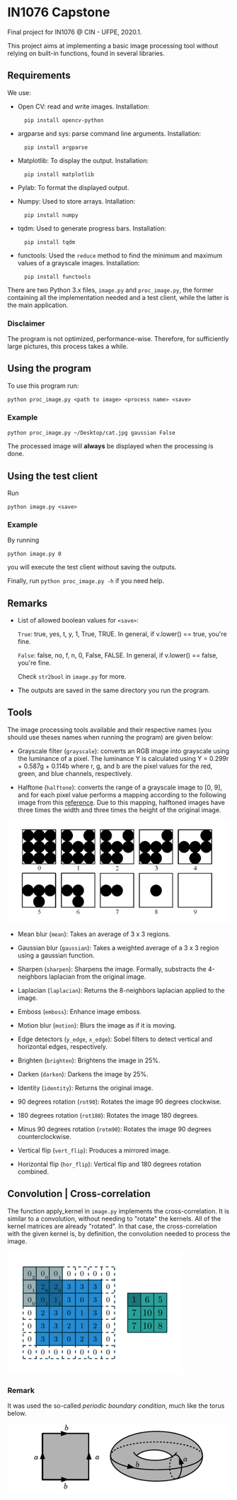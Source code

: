 # IN1076 Capstone

Final project for IN1076 @ CIN - UFPE, 2020.1.

This project aims at implementing a basic image processing tool without relying on built-in functions, found in several libraries.

## Requirements

We use:

- Open CV: read and write images. Installation:

        pip install opencv-python

- argparse and sys: parse command line arguments. Installation:

        pip install argparse

- Matplotlib: To display the output. Installation:

        pip install matplotlib

- Pylab: To format the displayed output.

- Numpy: Used to store arrays. Intallation:

        pip install numpy

- tqdm: Used to generate progress bars. Installation:

        pip install tqdm

- functools: Used the `reduce` method to find the minimum and maximum values of a grayscale images. Installation:

        pip install functools

There are two Python 3.x files, `image.py` and `proc_image.py`,  the former containing all the implementation needed and a test client, while the latter is the main application.

### Disclaimer

The program is not optimized, performance-wise. Therefore, for sufficiently large pictures, this process takes a while.

## Using the program

To use this program run:

    python proc_image.py <path to image> <process name> <save>

### Example

    python proc_image.py ~/Desktop/cat.jpg gaussian False

The processed image will **always** be displayed when the processing is done.

## Using the test client

Run

    python image.py <save>

### Example

By running

    python image.py 0

you will execute the test client without saving the outputs.

Finally, run `python proc_image.py -h` if you need help.

## Remarks

- List of allowed boolean values for `<save>`:

  `True`: true, yes, t, y, 1, True, TRUE. In general, if v.lower() == true, you're fine.

  `False`: false, no, f, n, 0, False, FALSE. In general, if v.lower() == false, you're fine.

   Check `str2bool` in `image.py` for more.

- The outputs are saved in the same directory you run the program.

## Tools

The image processing tools available and their respective names (you should use theses names when running the program) are given below:

- Grayscale filter (`grayscale`): converts an RGB image into grayscale using the luminance of a pixel. The luminance Y is calculated using Y = 0.299r + 0.587g + 0.114b where r, g, and b are the pixel values for the red, green, and blue channels, respectively.

- Halftone (`halftone`): converts the range of a grayscale image to [0, 9], and for each pixel value performs a mapping according to the following image from this [reference](http://www.imageprocessingplace.com/DIP-3E/dip3e_student_projects.htm#02-01). Due to this mapping, halftoned images have three times the width and three times the height of the original image.

![Halftone map](halftone_map.png)

- Mean blur (`mean`): Takes an average of 3 x 3 regions.

- Gaussian blur (`gaussian`): Takes a weighted average of a 3 x 3 region using a gaussian function.

- Sharpen (`sharpen`): Sharpens the image. Formally, substracts the 4-neighbors laplacian from the original image.

- Laplacian (`laplacian`): Returns the 8-neighbors laplacian applied to the image.

- Emboss (`emboss`): Enhance image emboss.

- Motion blur (`motion`): Blurs the image as if it is moving.

- Edge detectors (`y_edge`, `x_edge`): Sobel filters to detect vertical and horizontal edges, respectively.

- Brighten (`brighten`): Brightens the image in 25%.

- Darken (`darken`): Darkens the image by 25%.

- Identity (`identity`): Returns the original image.

- 90 degrees rotation (`rot90`): Rotates the image 90 degrees clockwise.

- 180 degrees rotation (`rot180`): Rotates the image 180 degrees.

- Minus 90 degrees rotation (`rotm90`): Rotates the image 90 degrees counterclockwise.

- Vertical flip (`vert_flip`): Produces a mirrored image.

- Horizontal flip (`hor_flip`): Vertical flip and 180 degrees rotation combined.

## Convolution | Cross-correlation

The function apply_kernel in `image.py` implements the cross-correlation. It is similar to a convolution, without needing to "rotate" the kernels. All of the kernel matrices are already "rotated".  In that case, the cross-correlation with the given kernel is, by definition, the convolution needed to process the image.

![convolution](conv.gif)

### Remark

It was used the so-called *periodic boundary condition*, much like the torus below.

![torus](torus.png)
